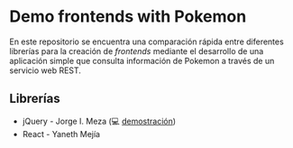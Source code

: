 # Demo frontends with Pokemon

En este repositorio se encuentra una comparación rápida entre diferentes librerías para la creación de *frontends* mediante el desarrollo de una aplicación simple que consulta información de Pokemon a través de un servicio web REST.

## Librerías

 - jQuery - Jorge I. Meza (:computer:  [demostración](https://creadores-software.github.io/Demo-frontends-with-Pokemon/jquery-version/))
 - React - Yaneth Mejía 
